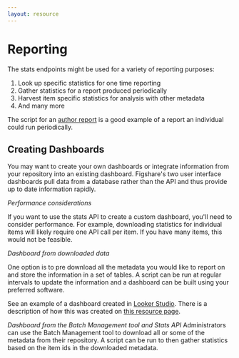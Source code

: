```yaml
---
layout: resource
---
```


# Reporting


The stats endpoints might be used for a variety of reporting purposes:
1. Look up specific statistics for one time reporting
2. Gather statistics for a report produced periodically
3. Harvest item specific statistics for analysis with other metadata
4. And many more

The script for an [author report](./author-report.html) is a good example of a report an individual could run periodically.

## Creating Dashboards

You may want to create your own dashboards or integrate information from your repository into an existing dashboard. Figshare's two user interface dashboards pull data from a database rather than the API and thus provide up to date information rapidly. 

*Performance considerations*

If you want to use the stats API to create a custom dashboard, you'll need to consider performance. For example, downloading statistics for individual items will likely require one API call per item. If you have many items, this would not be feasible.

*Dashboard from downloaded data*

One option is to pre download all the metadata you would like to report on and store the information in a set of tables. A script can be run at regular intervals to update the information and a dashboard can be built using your preferred software. 

See an example of a dashboard created in <a href="https://lookerstudio.google.com/reporting/21c1ab3b-f1a1-44dd-9bc0-ff8665650a5c" target="_blank">Looker Studio</a>. There is a description of how this was created on [this resource page](./example-metadata-download.html).

*Dashboard from the Batch Management tool and Stats API*
Administrators can use the Batch Management tool to download all or some of the metadata from their repository. A script can be run to then gather statistics based on the item ids in the downloaded metadata.
